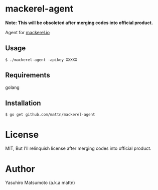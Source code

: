 # mackerel-agent

**Note: This will be obsoleted after merging codes into official product.**

Agent for [mackerel.io](http://mackerel.io)

## Usage

```
$ ./mackerel-agent -apikey XXXXX
```

## Requirements

golang

## Installation

```
$ go get github.com/mattn/mackerel-agent
```

# License

MIT, But I'll relinquish license after merging codes into official product.

# Author

Yasuhiro Matsumoto (a.k.a mattn)
